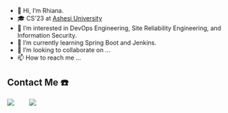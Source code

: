 <link rel="stylesheet" href="https://cdn.jsdelivr.net/gh/devicons/devicon@v2.15.1/devicon.min.css">

- 👋 Hi, I’m Rhiana.
- 🎓 CS'23 at [Ashesi University](https://www.ashesi.edu.gh)
- 👀 I’m interested in DevOps Engineering, Site Reliability Engineering, and Information Security.
- 🌱 I’m currently learning Spring Boot and Jenkins.
- 💞️ I’m looking to collaborate on ...
- 📫 How to reach me ...

## Contact Me ☎️
<a href="https://www.linkedin.com/in/rhianalatifah"><img src="https://skillicons.dev/icons?i=linkedin"/></a>&nbsp;&nbsp;&nbsp;&nbsp;&nbsp;&nbsp;&nbsp;&nbsp;
<a href="https://www.twitter.com/coddessug"><img src="https://skillicons.dev/icons?i=twitter"/></a>&nbsp;&nbsp;&nbsp;&nbsp;&nbsp;&nbsp;&nbsp;&nbsp;

<!---
trhiana/trhiana is a ✨ special ✨ repository because its `README.md` (this file) appears on your GitHub profile.
You can click the Preview link to take a look at your changes.
--->

